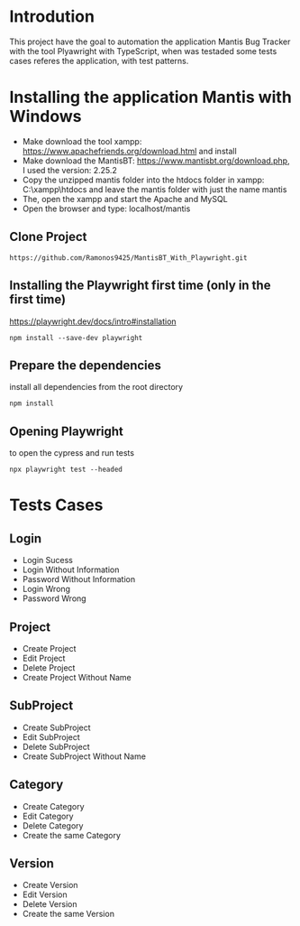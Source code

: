 # Introdution
This project have the goal to automation the application Mantis Bug Tracker with the tool Plyawright with TypeScript, when was testaded some tests cases referes the application, with test patterns.

# Installing the application Mantis with Windows

- Make download the tool xampp: https://www.apachefriends.org/download.html and install
- Make download the MantisBT: https://www.mantisbt.org/download.php, I used the version: 2.25.2
- Copy the unzipped mantis folder into the htdocs folder in xampp: C:\xampp\htdocs and leave the mantis folder with just the name mantis
- The, open the xampp and start the Apache and MySQL
- Open the browser and type: localhost/mantis

## Clone Project
`https://github.com/Ramonos9425/MantisBT_With_Playwright.git`
## Installing the Playwright first time (only in the first time)

https://playwright.dev/docs/intro#installation

`npm install --save-dev playwright`

## Prepare the dependencies
install all dependencies from the root directory

`npm install`

## Opening Playwright
to open the cypress and run tests

`npx playwright test --headed` 

# Tests Cases

## Login
- Login Sucess
- Login Without Information
- Password Without Information
- Login Wrong
- Password Wrong


## Project
- Create Project
- Edit Project
- Delete Project
- Create Project Without Name

## SubProject
- Create SubProject
- Edit SubProject
- Delete SubProject
- Create SubProject Without Name

## Category
- Create Category
- Edit Category
- Delete Category
- Create the same Category

## Version
- Create Version
- Edit Version
- Delete Version
- Create the same Version